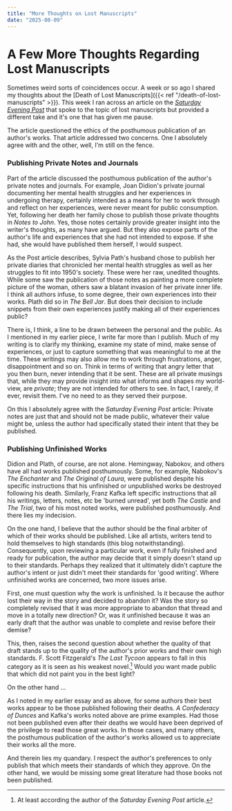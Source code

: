```yaml
---
title: "More Thoughts on Lost Manuscripts"
date: "2025-08-09"
---
```


# A Few More Thoughts Regarding Lost Manuscripts

Sometimes weird sorts of coincidences occur.  A week or so ago I shared my thoughts about the [Death of Lost Manuscripts]({{< ref "/death-of-lost-manuscripts" >}}). This week I ran across an article on the [_Saturday Evening Post_](https://www.saturdayeveningpost.com/2025/08/words-left-behind-the-quandary-of-posthumous-publishing/) that spoke to the topic of lost manuscripts but provided a different take and it's one that has given me pause.

The article questioned the ethics of the posthumous publication of an author's works. That article addressed two concerns.  One  I absolutely agree with and the other, well, I'm still on the fence.
### Publishing Private Notes and Journals
Part of the article discussed the posthumous publication of the author's private notes and journals. For example, Joan Didion's private journal documenting her mental health struggles and her experiences in undergoing therapy, certainly intended as a means for her to work through and reflect on her experiences, were never meant for public consumption. Yet, following her death her family chose to publish those private thoughts in _Notes to John_. Yes, those notes certainly provide greater insight into the writer's thoughts, as many have argued. But they also expose parts of the author's life and experiences that she had not intended to expose. If she had, she would have published them herself, I would suspect. 

As the Post article describes, Sylvia Path's husband chose to publish her private diaries that chronicled her mental health struggles as well as her struggles to fit into 1950's society. These were her raw, unedited thoughts. While some saw the publication of those notes as painting a more complete picture of the woman, others saw a blatant invasion of her private inner life. I think all authors infuse, to some degree, their own experiences into their works.  Plath did so in _The Bell Jar_. But does their decision to include snippets from their own experiences justify making all of their experiences public? 

There is, I think, a line to be drawn between the personal and the public. As I mentioned in my earlier piece, I write far more than I publish. Much of my writing is to clarify my thinking, examine my state of mind, make sense of experiences, or just to capture something that was meaningful to me at the time. These writings may also allow me to work through frustrations, anger, disappointment and so on.  Think in terms of writing that angry letter that you then burn, never intending that it be sent. These are all private musings that, while they may provide insight into what informs and shapes my world-view, are _private_; they are not intended for others to see. In fact, I rarely, if ever, revisit them. I've no need to as they served their purpose.

On this I absolutely agree with the _Saturday Evening Post_ article: Private notes are just that and should not be made public, whatever their value might be, unless the author had specifically stated their intent that they be published. 

### Publishing Unfinished Works

Didion and Plath, of course, are not alone. Hemingway, Nabokov, and others have all had works published posthumously. Some, for example, Nabokov's _The Enchanter_ and _The Original of Laura_, were published despite his specific instructions that his unfinished or unpublished works be destroyed following his death. Similarly, Franz Kafka left specific instructions that all his writings, letters, notes, etc be 'burned unread', yet both _The Castle_ and _The Trial_, two of his most noted works, were published posthumously.  And there lies my indecision.

On the one hand, I believe that the author should be the final arbiter of which of their works should be published. Like all artists, writers tend to hold themselves to high standards (this blog notwithstanding). Consequently, upon reviewing a particular work, even if fully finished and ready for publication, the author may decide that it simply doesn't stand up to their standards. Perhaps they realized that it ultimately didn't capture the author's intent or just didn't meet their standards for 'good writing'. Where unfinished works are concerned, two more issues arise. 

First, one must question why the work is unfinished. Is it because the author lost their way in the story and decided to abandon it? Was the story so completely revised that it was more appropriate to abandon that thread and move in a totally new direction? Or, was it unfinished because it was an early draft that the author was unable to complete and revise before their demise? 

This, then, raises the second question about whether the quality of that draft stands up to the quality of the author's prior works and their own high standards.  F. Scott Fitzgerald's _The Last Tycoon_ appears to fall in this category as it is seen as his weakest novel.[^1] Would _you_ want made public that which did not paint you in the best light? 
[^1]: At least according the author of the _Saturday Evening Post_ article.

On the other hand ...

As I noted in my earlier essay and as above, for some authors their best works appear to be those published following their deaths. _A Confederacy of Dunces_ and Kafka's works noted above are prime examples. Had those not been published even after their deaths we would have been deprived of the privilege to read those great works. In those cases, and many others, the posthumous publication of the author's works allowed us to appreciate their works all the more. 

And therein lies my quandary. I respect the author's preferences to only publish that which meets their standards of which they approve. On the other hand, we would be missing some great literature had those books not been published.

